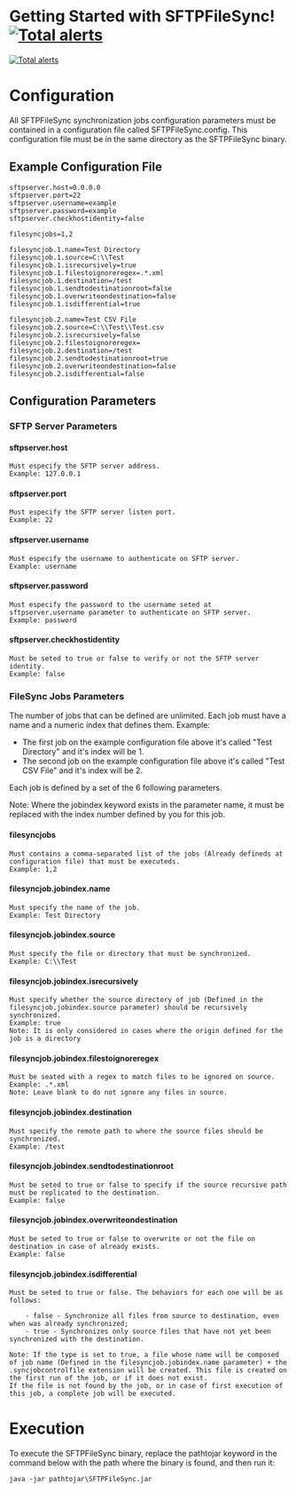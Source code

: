 
# Getting Started with SFTPFileSync! [![Total alerts](https://img.shields.io/lgtm/alerts/g/guilopesn/sftpfilesync.svg?logo=lgtm&logoWidth=18)](https://lgtm.com/projects/g/guilopesn/sftpfilesync/alerts/)
[![Total alerts](https://img.shields.io/lgtm/alerts/g/guilopesn/sftpfilesync.svg?logo=lgtm&logoWidth=18)](https://lgtm.com/projects/g/guilopesn/sftpfilesync/alerts/)

# Configuration


All SFTPFileSync synchronization jobs configuration parameters must be contained in a configuration file called SFTPFileSync.config. This configuration file must be in the same directory as the SFTPFileSync binary.

## Example Configuration File

	sftpserver.host=0.0.0.0
	sftpserver.port=22
	sftpserver.username=example
	sftpserver.password=example
	sftpserver.checkhostidentity=false

	filesyncjobs=1,2

	filesyncjob.1.name=Test Directory
	filesyncjob.1.source=C:\\Test
	filesyncjob.1.isrecursively=true
	filesyncjob.1.filestoignoreregex=.*.xml
	filesyncjob.1.destination=/test
	filesyncjob.1.sendtodestinationroot=false
	filesyncjob.1.overwriteondestination=false
	filesyncjob.1.isdifferential=true

	filesyncjob.2.name=Test CSV File
	filesyncjob.2.source=C:\\Test\\Test.csv
	filesyncjob.2.isrecursively=false
	filesyncjob.2.filestoignoreregex=
	filesyncjob.2.destination=/test
	filesyncjob.2.sendtodestinationroot=true
	filesyncjob.2.overwriteondestination=false
	filesyncjob.2.isdifferential=false

## Configuration Parameters

### SFTP Server Parameters

#### sftpserver.host
	Must especify the SFTP server address.
	Example: 127.0.0.1

#### sftpserver.port
	Must especify the SFTP server listen port.
	Example: 22

#### sftpserver.username
	Must especify the username to authenticate on SFTP server.
	Example: username

#### sftpserver.password
	Must especify the password to the username seted at sftpserver.username parameter to authenticate on SFTP server.
	Example: password

#### sftpserver.checkhostidentity
	Must be seted to true or false to verify or not the SFTP server identity.
	Example: false

### FileSync Jobs Parameters

The number of jobs that can be defined are unlimited. Each job must have a name and a numeric index that defines them.
Example:

- The first job on the example configuration file above it's called "Test Directory" and it's index will be 1.
- The second job on the example configuration file above it's called "Test CSV File" and it's index will be 2.

Each job is defined by a set of the 6 following parameters.

Note: Where the jobindex keyword exists in the parameter name, it must be replaced with the index number defined by you for this job.

#### filesyncjobs
	Must contains a comma-separated list of the jobs (Already defineds at configuration file) that must be executeds.
	Example: 1,2

#### filesyncjob.jobindex.name
	Must specify the name of the job.
	Example: Test Directory

#### filesyncjob.jobindex.source
	Must specify the file or directory that must be synchronized.
	Example: C:\\Test
	
#### filesyncjob.jobindex.isrecursively
	Must specify whether the source directory of job (Defined in the filesyncjob.jobindex.source parameter) should be recursively synchronized.
	Example: true
	Note: It is only considered in cases where the origin defined for the job is a directory

#### filesyncjob.jobindex.filestoignoreregex
	Must be seated with a regex to match files to be ignored on source.
	Example: .*.xml
	Note: Leave blank to do not ignore any files in source.

#### filesyncjob.jobindex.destination
	Must specify the remote path to where the source files should be synchronized.
	Example: /test
	
#### filesyncjob.jobindex.sendtodestinationroot
	Must be seted to true or false to specify if the source recursive path must be replicated to the destination.
	Example: false

#### filesyncjob.jobindex.overwriteondestination
	Must be seted to true or false to overwrite or not the file on destination in case of already exists.
	Example: false

#### filesyncjob.jobindex.isdifferential
	Must be seted to true or false. The behaviors for each one will be as follows:
	
		- false - Synchronize all files from source to destination, even when was already synchronized;
		- true - Synchronizes only source files that have not yet been synchronized with the destination.
	
	Note: If the type is set to true, a file whose name will be composed of job name (Defined in the filesyncjob.jobindex.name parameter) + the .syncjobcontrolfile extension will be created. This file is created on the first run of the job, or if it does not exist.
	If the file is not found by the job, or in case of first execution of this job, a complete job will be executed.

# Execution

To execute the SFTPFileSync binary, replace the pathtojar keyword in the command below with the path where the binary is found, and then run it:

	java -jar pathtojar\SFTPFileSync.jar
